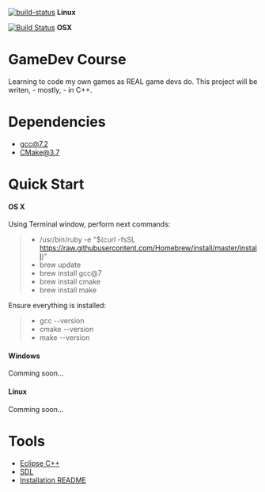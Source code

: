 [![build-status](https://img.shields.io/bitbucket/pipelines/GroznyBear/gamedev/master.svg)](https://bitbucket.org/GroznyBear/gamedev/addon/pipelines/home) **Linux**

[![Build Status](https://travis-ci.org/groznybear/gamedev.svg?branch=master)](https://travis-ci.org/groznybear/gamedev) **OSX**
 

# GameDev Course
Learning to code my own games as REAL game devs do.
This project will be writen, - mostly, - in C++.

# Dependencies
- gcc@7.2
- CMake@3.7

# Quick Start
#### OS X

Using Terminal window, perform next commands:
>	- /usr/bin/ruby -e "$(curl -fsSL https://raw.githubusercontent.com/Homebrew/install/master/install)"
>	- brew update
>	- brew install gcc@7
>	- brew install cmake
>	- brew install make

Ensure everything is installed:
>	- gcc --version
>	- cmake --version
>	- make --version

#### Windows
Comming soon...

#### Linux
Comming soon...

# Tools
- [Eclipse C++](http://www.eclipse.org/downloads/)
- [SDL](https://www.libsdl.org/)
- [Installation README](https://bitbucket.org/GroznyBear/gamedev/src//tools/?at=master)
